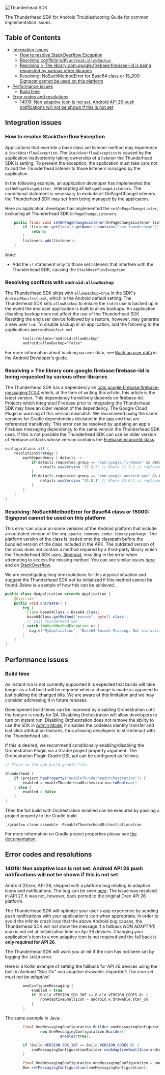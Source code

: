 ![Thunderhead SDK](https://i.imgur.com/gfizURy.png "Thunderhead")

The Thunderhead SDK for Android Troubleshooting Guide for common implementation issues.

## Table of Contents

- [Integration issues](#integration-issues)
  * [How to resolve StackOverflow Exception](#how-to-resolve-stackoverflow-exception)
  * [Resolving conflicts with `android:allowBackup`](#resolving-conflicts-with-androidallowbackup)
  * [Resolving > The library com.google.firebase:firebase-iid is being requested by various other libraries](#resolving--the-library-comgooglefirebasefirebase-iid-is-being-requested-by-various-other-libraries)
  * [Resolving: NoSuchMethodError for Base64 class or 15_000: Signpost cannot be used on this platform](#resolving-nosuchmethoderror-for-base64-class-or-15_000-signpost-cannot-be-used-on-this-platform)
- [Performance issues](#performance-issues)
  * [Build time](#build-time)
- [Error codes and resolutions](#error-codes-and-resolutions)
  * [14019: Non adaptive icon is not set. Android API 26 push notifications will not be shown if this is not set](#14019-non-adaptive-icon-is-not-set-android-api-26-push-notifications-will-not-be-shown-if-this-is-not-set)

## Integration issues
### How to resolve StackOverflow Exception
Applications that override a base class set listener method may experience a `StackOverflowException`.
The `StackOverflowException` is caused by the application inadvertently taking ownership of a listener
the Thunderhead SDK is setting.  To prevent the exception, the application must take care not to
add the Thunderhead listener to those listeners managed by the application.

In the following example, an application developer has implemented the `setOnPageChangeLister`,
intercepting all `OnPageChangeListeners`. The conditional statement is necessary to
exclude all OnPageChangeListeners the Thunderhead SDK may set from being managed by the application.

Here an application developer has implemented the `setOnPageChangeLister`,
excluding all Thunderhead SDK `OnPageChangeListeners`.

```java
    public final void setOnPageChangeListener(OnPageChangeListener listener) {
        if (listener.getClass().getName().contains("com.thunderhead")) {
            return;
        }
        listeners.add(listener);
    }
```
*Note:*
- Add the `if` statement only to those set listeners that
interfere with the Thunderhead SDK, causing the `StackOverflowException`.

### Resolving conflicts with `android:allowBackup`
The Thunderhead SDK ships with `allowBackup=true` in the SDK's `AndroidManifest.xml`, which is the Android default setting. The Thunderhead SDK sets `allowBackup` to ensure the `tid` in use is backed up in the event the end user application is built to allow backups.  An application disabling backup does not affect the
use of the Thunderhead SDK.  Resetting the end user device followed by a restore, however, may
generate a new user `tid`.  To disable backup in an application, add the following to the applications
`AndroidManifest.xml`
```xml
        tools:replace="android:allowBackup"
        android:allowBackup="false"
```

For more information about backing up user data, see [Back up user data](https://developer.android.com/guide/topics/data/autobackup) in the Android Developer's guide.

### Resolving > The library com.google.firebase:firebase-iid is being requested by various other libraries

The Thunderhead SDK has a dependency on [com.google.firebase:firebase-messaging:17.3.4](https://firebase.google.com/docs/android/setup) which, at the time of writing this article, this article is the latest version.  This dependency transitively depends on firebase-iid.  Projects which integrated Firebase prior to integrating the
Thunderhead SDK may have an older version of the dependency. The Google Cloud Plugin is warning of this version mismatch. We recommend using the same versions for Gradle dependencies declared in the app and that are referenced transitively. This error can be resolved by updating an app's Firebase messaging dependency to the same version the Thunderhead SDK uses. If this is not possible the Thunderhead SDK can use an older version of Firebase artifacts whose version contains the [FirebaseInstanceId class](https://firebase.google.com/docs/reference/android/com/google/firebase/iid/FirebaseInstanceId).

```groovy
configurations.all {
    resolutionStrategy {
        eachDependency { details ->
            if(details.requested.group == "com.google.firebase" && details.requested.name == "firebase-messaging") {
                details.useVersion "17.3.2" // Where 17.3.2 is replaced with the apps required version
            }
            if(details.requested.group == "com.google.android.gms" && details.requested.name == "play-services-basement") {
                details.useVersion "15.0.1" // Where 15.0.1 is replaced with the apps required version
            }
        }
    }
}
```

### Resolving: NoSuchMethodError for Base64 class or 15000: Signpost cannot be used on this platform

This error can occur on some versions of the Android platform that include an outdated version of the `org.apache.commons.codec.binary` package. The platform version of the class is loaded onto the classpath before the bundled version of the class included in the APK. The outdated version of the class does not contain 
a method required by a third-party library which the Thunderhead SDK uses, [Signpost](https://github.com/mttkay/signpost), resulting in the error when attempting to access the missing method. You can see similar issues [here](https://blog.osom.info/2015/04/commons-codec-on-android.html) and on [StackOverflow](https://stackoverflow.com/questions/2047706/apache-commons-codec-with-android-could-not-find-method).

We are investigating long term solutions for this atypical situation and suggest the Thunderhead SDK not be initialized if this method cannot be found. Below is a sample of how this can be achieved.

```java
public class MyApplication extends Application {
    @Override
    public void onCreate() {
        try { 
          Class base64Class = Base64.class;
          base64Class.getMethod("encode", byte[].class);
          // Init Thunderhead SDK
        } catch (NoSuchMethodException e) {
           Log.e("MyApplication", "Base64 Encode Missing. Not initizliing Thunderhead SDK. " + e.getMessage());
        }
    }
}
```

## Performance issues

### Build time
As instant run is not currently supported it is expected that builds will take longer as a full build will be required when a change is made as opposed to just building the changed bits. We are aware of this limitation and we may consider addressing it in future releases.

Development build times can be improved by disabling Orchestration until the feature is ready for QA. Disabling Orchestration will allow developers to turn on instant run. 
Disabling Orchestration does not remove the ability to use the SDK in [Admin Mode](https://github.com/thunderheadone/one-sdk-android#set-up-the-framework-in-admin-mode), it disables the codeless identity transfer and last click attribution features, thus allowing developers to still interact with the Thunderhead sdk.

If this is desired, we recommend conditionally enabling/disabling the Orchestration Plugin via a Gradle project property argument. The Orchestration Plugin Gradle DSL api can be configured as follows:

```groovy
// Place in the app build.gradle file.

thunderhead {
    if (project.hasProperty("enableThunderheadOrchestration")) {
        enabled = enableThunderheadOrchestration.toBoolean()
    } else {
        enabled = false
    }
}
```

Then the full build with Orchestration enabled can be executed by passing a project property to the Gradle build.

`./gradlew clean assemble -PenableThunderheadOrchestration=true`

For more information on Gradle project properties please see [the documentation](https://docs.gradle.org/current/userguide/build_environment.html#sec:project_properties).


## Error codes and resolutions

### 14019: Non adaptive icon is not set. Android API 26 push notifications will not be shown if this is not set

Android (O)reo, API 26, shipped with a platform bug relating to adaptive icons and notifications. The bug can be seen [here](https://issuetracker.google.com/issues/68716460).
The issue was resolved in API 27. It was not, however, back ported to the original Oreo API 26 platform.

The Thunderhead SDK will optimize your user's app experience by sending push notifications with _your_ application's icon when appropriate. In order to avoid the infinite crash
loop that the above Android bug causes, the Thunderhead SDK will not show the message if a fallback *NON ADAPTIVE* icon is not set at initialization time on Api 26 devices. 
Changing your application's icon to a non adaptive icon is not required and the fall back is **only required for API 26**.

The Thunderhead SDK will warn you at init if the icon has not been set by logging the `14019` error.

Here is a Kotlin example of setting the fallback for API 26 devices using the built in Android "Star On" non adaptive drawable.  *Important: The icon set must not be adaptive!*

```kotlin
        oneConfigureMessaging {
            enabled = true
            if (Build.VERSION.SDK_INT >= Build.VERSION_CODES.O) {
                nonAdaptiveSmallIcon = android.R.drawable.star_on
            }
        }
```

The same example in Java:

```java
        final OneMessagingConfiguration.Builder oneMessagingConfigurationBuilder =
                new OneMessagingConfiguration.Builder()
                        .enabled(true);

        if (Build.VERSION.SDK_INT == Build.VERSION_CODES.O) {
            oneMessagingConfigurationBuilder.nonAdaptiveSmallIcon(android.R.drawable.star_on);
        }

        final OneMessagingConfiguration oneMessagingConfiguration = oneMessagingConfigurationBuilder.build();
        One.setMessagingConfiguration(oneMessagingConfiguration);

```
